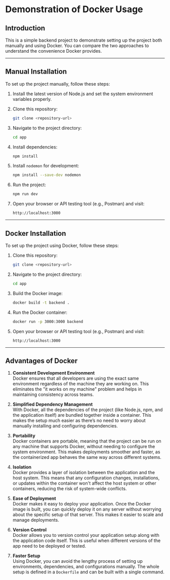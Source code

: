 
# **Demonstration of Docker Usage**

## **Introduction**
This is a simple backend project to demonstrate setting up the project both manually and using Docker. You can compare the two approaches to understand the convenience Docker provides.

---

## **Manual Installation**

To set up the project manually, follow these steps:

1. Install the latest version of Node.js and set the system environment variables properly.

2. Clone this repository:
   ```bash
   git clone <repository-url>
   ```

3. Navigate to the project directory:
   ```bash
   cd app
   ```

4. Install dependencies:
   ```bash
   npm install
   ```

5. Install `nodemon` for development:
   ```bash
   npm install --save-dev nodemon
   ```

6. Run the project:
   ```bash
   npm run dev
   ```

7. Open your browser or API testing tool (e.g., Postman) and visit:
   ```
   http://localhost:3000
   ```

---

## **Docker Installation**

To set up the project using Docker, follow these steps:

1. Clone this repository:
   ```bash
   git clone <repository-url>
   ```

2. Navigate to the project directory:
   ```bash
   cd app
   ```

3. Build the Docker image:
   ```bash
   docker build -t backend .
   ```

4. Run the Docker container:
   ```bash
   docker run -p 3000:3000 backend
   ```

5. Open your browser or API testing tool (e.g., Postman) and visit:
   ```
   http://localhost:3000
   ```

---

## **Advantages of Docker**

1. **Consistent Development Environment**  
   Docker ensures that all developers are using the exact same environment regardless of the machine they are working on. This eliminates the "it works on my machine" problem and helps in maintaining consistency across teams.

2. **Simplified Dependency Management**  
   With Docker, all the dependencies of the project (like Node.js, npm, and the application itself) are bundled together inside a container. This makes the setup much easier as there’s no need to worry about manually installing and configuring dependencies.

3. **Portability**  
   Docker containers are portable, meaning that the project can be run on any machine that supports Docker, without needing to configure the system environment. This makes deployments smoother and faster, as the containerized app behaves the same way across different systems.

4. **Isolation**  
   Docker provides a layer of isolation between the application and the host system. This means that any configuration changes, installations, or updates within the container won't affect the host system or other containers, reducing the risk of system-wide conflicts.

5. **Ease of Deployment**  
   Docker makes it easy to deploy your application. Once the Docker image is built, you can quickly deploy it on any server without worrying about the specific setup of that server. This makes it easier to scale and manage deployments.

6. **Version Control**  
   Docker allows you to version control your application setup along with the application code itself. This is useful when different versions of the app need to be deployed or tested.

7. **Faster Setup**  
   Using Docker, you can avoid the lengthy process of setting up environments, dependencies, and configurations manually. The whole setup is defined in a `Dockerfile` and can be built with a single command.
